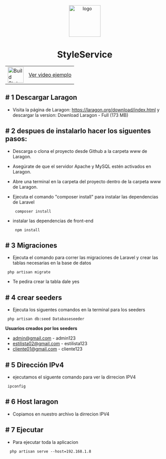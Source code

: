 
<div align="center">
<a href="https://youtu.be/vZ3Dbps7y-c"><img src="https://i.ibb.co/0q4D6hG/logo.png" alt="logo" border="0" width="100px"></a>
  <h1>StyleService</h1>
</div>


<table align="center">
  <tr>
    <td>
      <a  href="https://youtu.be/vZ3Dbps7y-c">
        <img src="https://upload.wikimedia.org/wikipedia/commons/thumb/4/4f/YouTube_social_white_squircle.svg/2048px-YouTube_social_white_squircle.svg.png" alt="Build Status" style="width: 50px; vertical-align: middle;">
      </a>
    </td>
    <td>
      <a  href="https://youtu.be/vZ3Dbps7y-c">
      Ver video ejemplo
      </a>
    </td>
  </tr>
</table>




## # 1 Descargar Laragon

- Visita la página de Laragon: https://laragon.org/download/index.html y descargar la version: Download Laragon - Full (173 MB)

## # 2 despues de instalarlo hacer los siguentes pasos: 

- Descarga o clona el proyecto desde Github a la carpeta www de Laragon.
- Asegúrate de que el servidor Apache y MySQL estén activados en Laragon.
- Abre una terminal en la carpeta del proyecto dentro de la carpeta www de Laragon.
- Ejecuta el comando "composer install" para instalar las dependencias de Laravel

   <pre><code> composer install</code></pre>
   
- instalar las dependencias de front-end

   <pre><code> npm install </code></pre>
  
## # 3 Migraciones

- Ejecuta el comando para correr las migraciones de Laravel y crear las tablas necesarias en la base de datos

 <pre><code> php artisan migrate</code></pre>
 
- Te pedira crear la tabla dale yes

## # 4 crear seeders

- Ejecuta los siguentes comandos en la terminal para los seeders
<pre><code> php artisan db:seed Databaseseeder</code></pre>

**Usuarios creados por los seeders**
- admin@gmail.com - admin123
- estilista02@gmail.com - estilista123
- cliente01@gmail.com - cliente123

## # 5  Dirección IPv4
- ejecutamos el siguente comando para ver la dirrecion IPV4
<pre><code> ipconfig</code></pre>

## # 6  Host laragon
- Copiamos en nuestro archivo la dirrecion IPV4

## # 7 Ejecutar 
- Para ejecutar toda la aplicacion
<pre><code>  php artisan serve --host=192.168.1.8</code></pre>




